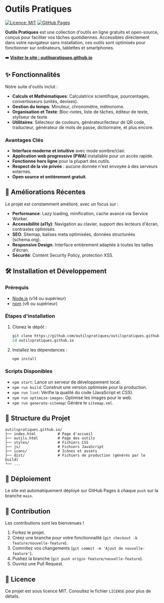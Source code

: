 # Outils Pratiques

[![Licence: MIT](https://img.shields.io/badge/Licence-MIT-yellow.svg)](https://opensource.org/licenses/MIT)
[![GitHub Pages](https://img.shields.io/badge/GitHub%20Pages-Live-brightgreen)](https://outilspratiques.github.io/)

**Outils Pratiques** est une collection d'outils en ligne gratuits et open-source, conçus pour faciliter vos tâches quotidiennes. Accessibles directement dans votre navigateur sans installation, ces outils sont optimisés pour fonctionner sur ordinateurs, tablettes et smartphones.

**➡️ [Visiter le site : outilspratiques.github.io](https://outilspratiques.github.io/)**

## ✨ Fonctionnalités

Notre suite d'outils inclut :

*   **Calculs et Mathématiques**: Calculatrice scientifique, pourcentages, convertisseurs (unités, devises).
*   **Gestion du temps**: Minuteur, chronomètre, métronome.
*   **Organisation et Texte**: Bloc-notes, liste de tâches, éditeur de texte, styliseur de texte.
*   **Utilitaires**: Sélecteur de couleurs, générateur/lecteur de QR code, traducteur, générateur de mots de passe, dictionnaire, et plus encore.

### Avantages Clés
*   **Interface moderne et intuitive** avec mode sombre/clair.
*   **Application web progressive (PWA)** installable pour un accès rapide.
*   **Fonctionne hors ligne** pour la plupart des outils.
*   **Respect de la vie privée** : aucune donnée n'est envoyée à des serveurs externes.
*   **Open source et entièrement gratuit**.

## 🚀 Améliorations Récentes

Le projet est constamment amélioré, avec un focus sur :
*   **Performance**: Lazy loading, minification, cache avancé via Service Worker.
*   **Accessibilité (a11y)**: Navigation au clavier, support des lecteurs d'écran, contrastes optimisés.
*   **SEO**: Sitemap, balises meta optimisées, données structurées (schema.org).
*   **Responsive Design**: Interface entièrement adaptée à toutes les tailles d'écran.
*   **Sécurité**: Content Security Policy, protection XSS.

## 🛠️ Installation et Développement

### Prérequis
*   [Node.js](https://nodejs.org/) (v14 ou supérieur)
*   [npm](https://www.npmjs.com/) (v6 ou supérieur)

### Étapes d'installation
1.  Clonez le dépôt :
    ```bash
    git clone https://github.com/outilspratiques/outilspratiques.github.io.git
    cd outilspratiques.github.io
    ```
2.  Installez les dépendances :
    ```bash
    npm install
    ```

### Scripts Disponibles
*   `npm start`: Lance un serveur de développement local.
*   `npm run build`: Construit une version optimisée pour la production.
*   `npm run lint`: Vérifie la qualité du code (JavaScript et CSS).
*   `npm run optimize-images`: Optimise les images pour le web.
*   `npm run generate-sitemap`: Génère le `sitemap.xml`.

## 📁 Structure du Projet
```
outilspratiques.github.io/
├── index.html          # Page d'accueil
├── outils.html         # Page des outils
├── styles/             # Fichiers CSS
├── js/                 # Fichiers JavaScript
├── icons/              # Icônes et assets
├── dist/               # Fichiers de production (générés par le build)
└── ...
```

## 🚀 Déploiement
Le site est automatiquement déployé sur GitHub Pages à chaque `push` sur la branche `main`.

## 🤝 Contribution
Les contributions sont les bienvenues !
1.  Forkez le projet.
2.  Créez une branche pour votre fonctionnalité (`git checkout -b feature/nouvelle-feature`).
3.  Commitez vos changements (`git commit -m 'Ajout de nouvelle-feature'`).
4.  Pushez la branche (`git push origin feature/nouvelle-feature`).
5.  Ouvrez une Pull Request.

## 📄 Licence
Ce projet est sous licence MIT. Consultez le fichier `LICENSE` pour plus de détails.